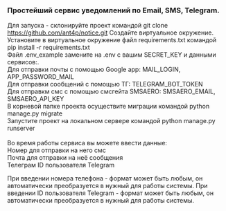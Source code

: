 ### Простейший сервис уведомлений по Email, SMS, Telegram. ###

Для запуска - склонируйте проект командой git clone https://github.com/ant4p/notice.git
Создайте виртуальное окружение.<br/>
Установите в виртуальное окружение файл requirements.txt командой pip install -r requirements.txt<br/>
Файл .env_example замените на .env c вашим SECRET_KEY и данными сервисов:.<br/>
Для отправки почты с помощью Google app: MAIL_LOGIN, APP_PASSWORD_MAIL<br/>
Для отправки сообщений с помощью ТГ: TELEGRAM_BOT_TOKEN<br/>
Для отправкм смс с помощью смсгейта SMSAERO: SMSAERO_EMAIL, SMSAERO_API_KEY<br/>
В корневой папке проекта осуществите миграции командой python manage.py migrate<br/>
Запустите проект на локальном сервере командой python manage.py runserver<br/>
<br/>
Во время работы сервиса вы можете ввести данные:<br/>
Номер для отправки на него смс<br/>
Почта для отправки на неё сообщения<br/>
Телеграм ID пользователя Telegram<br/>

При введении номера телефона - формат может быть любым, он автоматически преобразуется в нужный для работы системы.
При введении ID пользователя Telegram - формат может быть любым, он автоматически преобразуется в нужный для работы системы.

